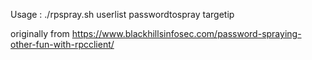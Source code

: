 Usage : ./rpspray.sh userlist passwordtospray targetip

originally from https://www.blackhillsinfosec.com/password-spraying-other-fun-with-rpcclient/